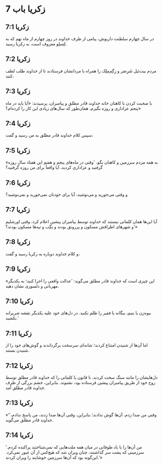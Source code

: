 # زکریا باب 7

## زکریا 7:1
در سال چهارم سلطنت داریوش، پیامی از طرف خداوند در روز چهارم از ماه نهم که به کِسلِو معروف است، به زکریا رسید.

## زکریا 7:2
مردم بیت‌ئیل شَرِصَر و رِگِم‌مِلِک را همراه با مردانشان فرستادند تا از خداوند طلب لطف کنند،

## زکریا 7:3
با صحبت کردن با کاهنان خانه خداوند قادر مطلق و پیامبران، پرسیدند: «آیا باید در ماه پنجم عزاداری و روزه بگیرم، همان‌طور که سال‌های زیادی این کار را کرده‌ام؟»

## زکریا 7:4
سپس کلام خداوند قادر مطلق به من رسید و گفت،

## زکریا 7:5
«به همه مردم سرزمین و کاهنان بگو، 'وقتی در ماه‌های پنجم و هفتم این هفتاد سال روزه گرفتید و عزاداری کردید، آیا واقعاً برای من روزه گرفتید؟

## زکریا 7:6
و وقتی می‌خورید و می‌نوشید، آیا برای خودتان نمی‌خورید و نمی‌نوشید؟

## زکریا 7:7
آیا این‌ها همان کلماتی نیستند که خداوند توسط پیامبران پیشین اعلام کرد، وقتی اورشلیم و شهرهای اطرافش مسکون و پررونق بودند و نِگِب و تپه‌ها مسکون بودند؟'»

## زکریا 7:8
و کلام خداوند دوباره به زکریا رسید و گفت،

## زکریا 7:9
«این چیزی است که خداوند قادر مطلق می‌گوید: 'عدالت واقعی را اجرا کنید؛ به یکدیگر مهربانی و دلسوزی نشان دهید.

## زکریا 7:10
بیوه‌زن یا یتیم، بیگانه یا فقیر را ظلم نکنید. در دل‌های خود علیه یکدیگر نقشه شریرانه نکشید.’

## زکریا 7:11
اما آن‌ها از شنیدن امتناع کردند؛ شانه‌ای سرسخت برگرداندند و گوش‌های خود را از شنیدن بستند.

## زکریا 7:12
دل‌هایشان را مانند سنگ سخت کردند، تا قانون یا کلماتی را که خداوند قادر مطلق توسط روح خود از طریق پیامبران پیشین فرستاده بود، نشنوند. بنابراین، خشم بزرگی از طرف خداوند قادر مطلق آمد.

## زکریا 7:13
«'وقتی من صدا زدم، آن‌ها گوش ندادند؛ بنابراین، وقتی آن‌ها صدا زدند، من پاسخ ندادم،' خداوند قادر مطلق می‌گوید.

## زکریا 7:14
'من آن‌ها را با باد طوفانی در میان همه ملت‌هایی که نمی‌شناختند پراکنده کردم. سرزمینی که پشت سر گذاشتند، چنان ویران شد که هیچ‌کس از آن عبور نمی‌کرد. این‌گونه بود که آن‌ها سرزمین خوشایند را ویران کردند.'»
